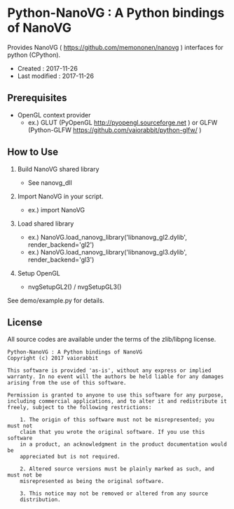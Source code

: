 # Python-NanoVG : A Python bindings of NanoVG #

Provides NanoVG ( https://github.com/memononen/nanovg ) interfaces for python (CPython).

*   Created : 2017-11-26
*   Last modified : 2017-11-26

## Prerequisites ##

*   OpenGL context provider
	*   ex.) GLUT (PyOpenGL http://pyopengl.sourceforge.net ) or GLFW (Python-GLFW https://github.com/vaiorabbit/python-glfw/ )

## How to Use ##

1. Build NanoVG shared library
	*   See nanovg_dll

2. Import NanoVG in your script.
	*   ex.) import NanoVG

3. Load shared library
	*   ex.) NanoVG.load_nanovg_library('libnanovg_gl2.dylib', render_backend='gl2')
	*   ex.) NanoVG.load_nanovg_library('libnanovg_gl3.dylib', render_backend='gl3')

4. Setup OpenGL
	*   nvgSetupGL2() / nvgSetupGL3()

See demo/example.py for details.

## License ##

All source codes are available under the terms of the zlib/libpng license.

	Python-NanoVG : A Python bindings of NanoVG
	Copyright (c) 2017 vaiorabbit
	
	This software is provided 'as-is', without any express or implied
	warranty. In no event will the authors be held liable for any damages
	arising from the use of this software.
	
	Permission is granted to anyone to use this software for any purpose,
	including commercial applications, and to alter it and redistribute it
	freely, subject to the following restrictions:
	
	    1. The origin of this software must not be misrepresented; you must not
	    claim that you wrote the original software. If you use this software
	    in a product, an acknowledgment in the product documentation would be
	    appreciated but is not required.
	
	    2. Altered source versions must be plainly marked as such, and must not be
	    misrepresented as being the original software.
	
	    3. This notice may not be removed or altered from any source
	    distribution.
